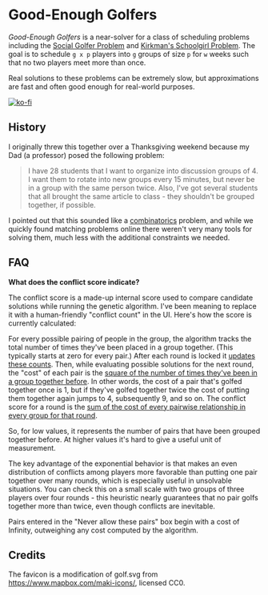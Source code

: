 # Good-Enough Golfers

_Good-Enough Golfers_ is a near-solver for a class of scheduling problems including the
[Social Golfer Problem](http://mathworld.wolfram.com/SocialGolferProblem.html) and
[Kirkman's Schoolgirl Problem](http://mathworld.wolfram.com/KirkmansSchoolgirlProblem.html).
The goal is to schedule `g x p` players into `g` groups of size `p` for `w` weeks such that no two players meet more
than once.

Real solutions to these problems can be extremely slow, but approximations are fast and often good enough for real-world purposes.

[![ko-fi](https://ko-fi.com/img/githubbutton_sm.svg)](https://ko-fi.com/A0A8GO0PW)

## History

I originally threw this together over a Thanksgiving weekend because my Dad (a professor) posed the following problem:

> I have 28 students that I want to organize into discussion groups of 4.  I want them to rotate into new groups
> every 15 minutes, but never be in a group with the same person twice.   Also, I've got several students that all
> brought the same article to class - they shouldn't be grouped together, if possible.

I pointed out that this sounded like a [combinatorics](https://en.wikipedia.org/wiki/Combinatorics) problem, and while
we quickly found matching problems online there weren't very many tools for solving them, much less with the additional
constraints we needed.

## FAQ

**What does the conflict score indicate?**

The conflict score is a made-up internal score used to compare candidate solutions while running the genetic algorithm.  I've been meaning to replace it with a human-friendly "conflict count" in the UI.  Here's how the score is currently calculated:

For every possible pairing of people in the group, the algorithm tracks the total number of times they've been placed in a group together. (This typically starts at zero for every pair.)  After each round is locked it [updates these counts](https://github.com/islemaster/good-enough-golfers/blob/bc9204267a9ed6b1ac96cbcfc0759d20f952cd64/lib/geneticSolver.js#L63-L69). Then, while evaluating possible solutions for the next round, the "cost" of each pair is the [square of the number of times they've been in a group together before](https://github.com/islemaster/good-enough-golfers/blob/bc9204267a9ed6b1ac96cbcfc0759d20f952cd64/lib/geneticSolver.js#L11). In other words, the cost of a pair that's golfed together once is 1, but if they've golfed together twice the cost of putting them together again jumps to 4, subsequently 9, and so on. The conflict score for a round is the [sum of the cost of every pairwise relationship in every group for that round](https://github.com/islemaster/good-enough-golfers/blob/bc9204267a9ed6b1ac96cbcfc0759d20f952cd64/lib/geneticSolver.js#L8-L19).

So, for low values, it represents the number of pairs that have been grouped together before.  At higher values it's hard to give a useful unit of measurement.

The key advantage of the exponential behavior is that makes an even distribution of conflicts among players more favorable than putting one pair together over many rounds, which is especially useful in unsolvable situations.  You can check this on a small scale with two groups of three players over four rounds - this heuristic nearly guarantees that no pair golfs together more than twice, even though conflicts are inevitable.

Pairs entered in the "Never allow these pairs" box begin with a cost of Infinity, outweighing any cost computed by the algorithm.

## Credits

The favicon is a modification of golf.svg from https://www.mapbox.com/maki-icons/, licensed CC0.